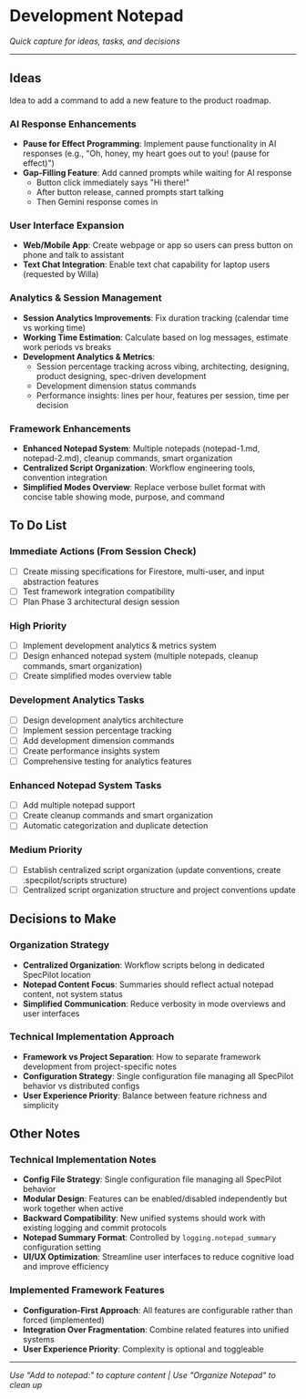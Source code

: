 # Development Notepad

_Quick capture for ideas, tasks, and decisions_

---

## Ideas

Idea to add a command to add a new feature to the product roadmap.

### AI Response Enhancements

- **Pause for Effect Programming**: Implement pause functionality in AI responses (e.g., "Oh, honey, my heart goes out to you! (pause for effect)")
- **Gap-Filling Feature**: Add canned prompts while waiting for AI response
  - Button click immediately says "Hi there!"
  - After button release, canned prompts start talking
  - Then Gemini response comes in

### User Interface Expansion

- **Web/Mobile App**: Create webpage or app so users can press button on phone and talk to assistant
- **Text Chat Integration**: Enable text chat capability for laptop users (requested by Willa)

### Analytics & Session Management

- **Session Analytics Improvements**: Fix duration tracking (calendar time vs working time)
- **Working Time Estimation**: Calculate based on log messages, estimate work periods vs breaks
- **Development Analytics & Metrics**:
  - Session percentage tracking across vibing, architecting, designing, product designing, spec-driven development
  - Development dimension status commands
  - Performance insights: lines per hour, features per session, time per decision

### Framework Enhancements

- **Enhanced Notepad System**: Multiple notepads (notepad-1.md, notepad-2.md), cleanup commands, smart organization
- **Centralized Script Organization**: Workflow engineering tools, convention integration
- **Simplified Modes Overview**: Replace verbose bullet format with concise table showing mode, purpose, and command

## To Do List

### Immediate Actions (From Session Check)

- [ ] Create missing specifications for Firestore, multi-user, and input abstraction features
- [ ] Test framework integration compatibility
- [ ] Plan Phase 3 architectural design session

### High Priority

- [ ] Implement development analytics & metrics system
- [ ] Design enhanced notepad system (multiple notepads, cleanup commands, smart organization)
- [ ] Create simplified modes overview table

### Development Analytics Tasks

- [ ] Design development analytics architecture
- [ ] Implement session percentage tracking
- [ ] Add development dimension commands
- [ ] Create performance insights system
- [ ] Comprehensive testing for analytics features

### Enhanced Notepad System Tasks

- [ ] Add multiple notepad support
- [ ] Create cleanup commands and smart organization
- [ ] Automatic categorization and duplicate detection

### Medium Priority

- [ ] Establish centralized script organization (update conventions, create .specpilot/scripts structure)
- [ ] Centralized script organization structure and project conventions update

## Decisions to Make

### Organization Strategy

- **Centralized Organization**: Workflow scripts belong in dedicated SpecPilot location
- **Notepad Content Focus**: Summaries should reflect actual notepad content, not system status
- **Simplified Communication**: Reduce verbosity in mode overviews and user interfaces

### Technical Implementation Approach

- **Framework vs Project Separation**: How to separate framework development from project-specific notes
- **Configuration Strategy**: Single configuration file managing all SpecPilot behavior vs distributed configs
- **User Experience Priority**: Balance between feature richness and simplicity

## Other Notes

### Technical Implementation Notes

- **Config File Strategy**: Single configuration file managing all SpecPilot behavior
- **Modular Design**: Features can be enabled/disabled independently but work together when active
- **Backward Compatibility**: New unified systems should work with existing logging and commit protocols
- **Notepad Summary Format**: Controlled by `logging.notepad_summary` configuration setting
- **UI/UX Optimization**: Streamline user interfaces to reduce cognitive load and improve efficiency

### Implemented Framework Features

- **Configuration-First Approach**: All features are configurable rather than forced (implemented)
- **Integration Over Fragmentation**: Combine related features into unified systems
- **User Experience Priority**: Complexity is optional and toggleable

---

_Use "Add to notepad:" to capture content | Use "Organize Notepad" to clean up_
